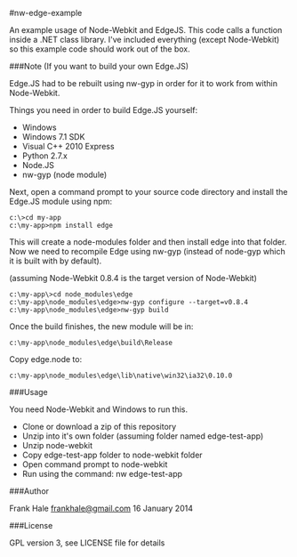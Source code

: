 #nw-edge-example

An example usage of Node-Webkit and EdgeJS. This code calls a function inside a .NET class library. I've included everything (except Node-Webkit) so this example code should work out of the box.

###Note (If you want to build your own Edge.JS)

Edge.JS had to be rebuilt using nw-gyp in order for it to work from within Node-Webkit.

Things you need in order to build Edge.JS yourself:

- Windows
- Windows 7.1 SDK
- Visual C++ 2010 Express
- Python 2.7.x
- Node.JS
- nw-gyp (node module)

Next, open a command prompt to your source code directory and install the Edge.JS module using npm:

```
c:\>cd my-app
c:\my-app>npm install edge
```

This will create a node-modules folder and then install edge into that folder. Now we need to recompile Edge using nw-gyp (instead of node-gyp which it is built with by default).

(assuming Node-Webkit 0.8.4 is the target version of Node-Webkit)

```
c:\my-app\>cd node_modules\edge
c:\my-app\node_modules\edge>nw-gyp configure --target=v0.8.4
c:\my-app\node_modules\edge>nw-gyp build
```

Once the build finishes, the new module will be in:

```
c:\my-app\node_modules\edge\build\Release
```

Copy edge.node to:

```
c:\my-app\node_modules\edge\lib\native\win32\ia32\0.10.0
```

###Usage

You need Node-Webkit and Windows to run this.

- Clone or download a zip of this repository
- Unzip into it's own folder (assuming folder named edge-test-app)
- Unzip node-webkit
- Copy edge-test-app folder to node-webkit folder
- Open command prompt to node-webkit
- Run using the command: nw edge-test-app

###Author

Frank Hale <frankhale@gmail.com>
16 January 2014

###License 

GPL version 3, see LICENSE file for details